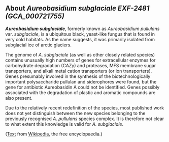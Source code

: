 About *Aureobasidium subglaciale EXF-2481 (GCA\_000721755)* 
-----------------------------------------------------------



***Aureobasidium subglaciale***, formerly known as *Aureobasidium
pullulans* var. *subglaciale*, is a ubiquitous black, yeast-like fungus
that is found in very cold habitats. As the name suggests, it was
primarily isolated from subglacial ice of arctic glaciers.

The genome of *A. subglaciale* (as well as other closely related
species) contains unusually high numbers of genes for extracellular
enzymes for carbohydrate degradation (CAZy) and proteases, MFS membrane
sugar transporters, and alkali metal cation transporters (or ion
transporters). Genes presumably involved in the synthesis of the
biotechnologically important polysaccharide pullulan and siderophores
were found, but the gene for antibiotic Aureobasidin A could not be
identified. Genes possibly associated with the degradation of plastic
and aromatic compounds are also present.

Due to the relatively recent redefinition of the species, most published
work does not yet distinguish between the new species belonging to the
previously recognised *A. pullulans* species complex. It is therefore
not clear to what extent this knowledge is valid for *A. subglaciale*.

([Text](http://en.wikipedia.org/wiki/Aureobasidium_subglaciale) from
[Wikipedia](http://en.wikipedia.org/), the free encyclopaedia.)
